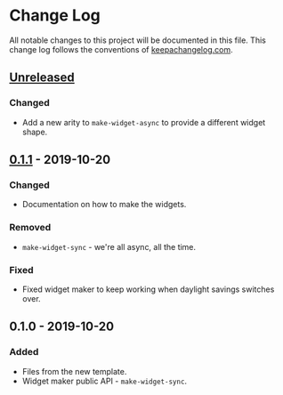 # Change Log
All notable changes to this project will be documented in this file. This change log follows the conventions of [keepachangelog.com](http://keepachangelog.com/).

## [Unreleased]
### Changed
- Add a new arity to `make-widget-async` to provide a different widget shape.

## [0.1.1] - 2019-10-20
### Changed
- Documentation on how to make the widgets.

### Removed
- `make-widget-sync` - we're all async, all the time.

### Fixed
- Fixed widget maker to keep working when daylight savings switches over.

## 0.1.0 - 2019-10-20
### Added
- Files from the new template.
- Widget maker public API - `make-widget-sync`.

[Unreleased]: https://github.com/your-name/instastalker/compare/0.1.1...HEAD
[0.1.1]: https://github.com/your-name/instastalker/compare/0.1.0...0.1.1
